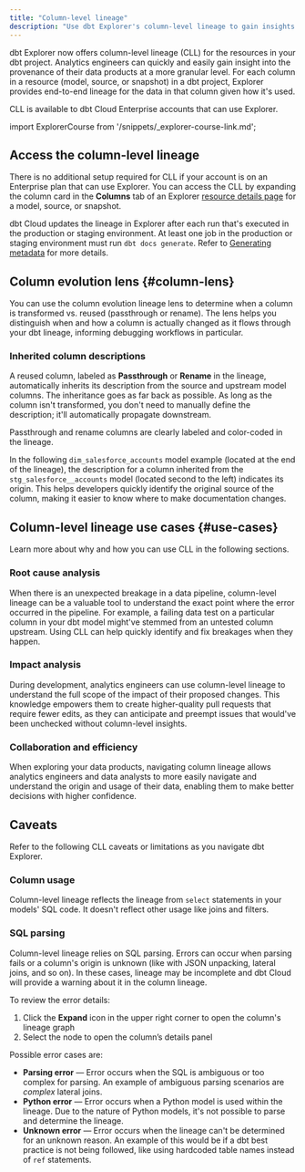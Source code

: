 ```yaml
---
title: "Column-level lineage"
description: "Use dbt Explorer's column-level lineage to gain insights about your data at a granular level."
---
```


dbt Explorer now offers column-level lineage (CLL) for the resources in your dbt project. Analytics engineers can quickly and easily gain insight into the provenance of their data products at a more granular level. For each column in a resource (model, source, or snapshot) in a dbt project, Explorer provides end-to-end lineage for the data in that column given how it's used.

CLL is available to dbt Cloud Enterprise accounts that can use Explorer. 

<Lightbox src="/img/docs/collaborate/dbt-explorer/example-overview-cll.png" width="95%" title="Overview of column level lineage"/>

import ExplorerCourse from '/snippets/_explorer-course-link.md';
<ExplorerCourse/>

## Access the column-level lineage

There is no additional setup required for CLL if your account is on an Enterprise plan that can use Explorer. You can access the CLL by expanding the column card in the **Columns** tab of an Explorer [resource details page](/docs/collaborate/explore-projects#view-resource-details) for a model, source, or snapshot.

dbt Cloud updates the lineage in Explorer after each run that's executed in the production or staging environment. At least one job in the production or staging environment must run `dbt docs generate`. Refer to [Generating metadata](/docs/collaborate/explore-projects#generate-metadata) for more details.

<Lightbox src="/img/docs/collaborate/dbt-explorer/example-cll.png" width="40%" title="Example of the Columns tab and where to expand for the CLL"/>


## Column evolution lens {#column-lens}

You can use the column evolution lineage lens to determine when a column is transformed vs. reused (passthrough or rename). The lens helps you distinguish when and how a column is actually changed as it flows through your dbt lineage, informing debugging workflows in particular. 

<Lightbox src="/img/docs/collaborate/dbt-explorer/example-evolution-lens.png" width="90%" title="Example of the Column evolution lens"/>

### Inherited column descriptions

A reused column, labeled as **Passthrough** or **Rename** in the lineage, automatically inherits its description from the source and upstream model columns. The inheritance goes as far back as possible. As long as the column isn't transformed, you don't need to manually define the description; it'll automatically propagate downstream.

Passthrough and rename columns are clearly labeled and color-coded in the lineage.

In the following `dim_salesforce_accounts` model example (located at the end of the lineage), the description for a column inherited from the `stg_salesforce__accounts` model (located second to the left) indicates its origin. This helps developers quickly identify the original source of the column, making it easier to know where to make documentation changes.

<Lightbox src="/img/docs/collaborate/dbt-explorer/example-prop-inherit.jpg" width="100%" title="Example of lineage with propagated and inherited column descriptions."/>

## Column-level lineage use cases {#use-cases}

Learn more about why and how you can use CLL in the following sections. 

### Root cause analysis

When there is an unexpected breakage in a data pipeline, column-level lineage can be a valuable tool to understand the exact point where the error occurred in the pipeline. For example, a failing data test on a particular column in your dbt model might've stemmed from an untested column upstream. Using CLL can help quickly identify and fix breakages when they happen.

### Impact analysis

During development, analytics engineers can use column-level lineage to understand the full scope of the impact of their proposed changes. This knowledge empowers them to create higher-quality pull requests that require fewer edits, as they can anticipate and preempt issues that would've been unchecked without column-level insights. 

### Collaboration and efficiency

When exploring your data products, navigating column lineage allows analytics engineers and data analysts to more easily navigate and understand the origin and usage of their data, enabling them to make better decisions with higher confidence.

## Caveats

Refer to the following CLL caveats or limitations as you navigate dbt Explorer.

### Column usage
Column-level lineage reflects the lineage from `select` statements in your models' SQL code. It doesn't reflect other usage like joins and filters. 

### SQL parsing

Column-level lineage relies on SQL parsing. Errors can occur when parsing fails or a column's origin is unknown (like with JSON unpacking, lateral joins, and so on). In these cases, lineage may be incomplete and dbt Cloud will provide a warning about it in the column lineage. 

<Lightbox src="/img/docs/collaborate/dbt-explorer/example-parsing-error-pill.png" title="Example of warning in the full lineage graph"/>

To review the error details:
1. Click the **Expand** icon in the upper right corner to open the column's lineage graph
1. Select the node to open the column’s details panel

Possible error cases are:

- **Parsing error** &mdash; Error occurs when the SQL is ambiguous or too complex for parsing. An example of ambiguous parsing scenarios are _complex_ lateral joins.
- **Python error** &mdash; Error occurs when a Python model is used within the lineage. Due to the nature of Python models, it's not possible to parse and determine the lineage.
- **Unknown error** &mdash; Error occurs when the lineage can't be determined for an unknown reason. An example of this would be if a dbt best practice is not being followed, like using hardcoded table names instead of `ref` statements.
